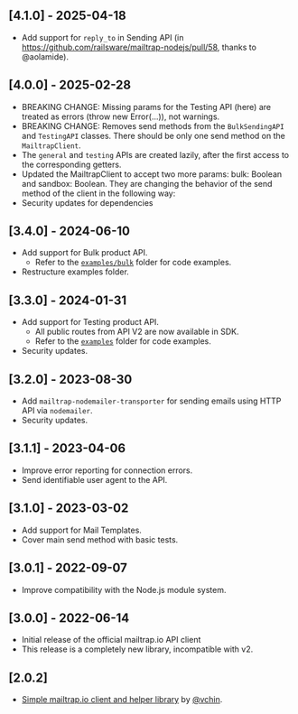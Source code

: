 ## [4.1.0] - 2025-04-18
- Add support for `reply_to` in Sending API (in https://github.com/railsware/mailtrap-nodejs/pull/58, thanks to @aolamide).

## [4.0.0] - 2025-02-28
- BREAKING CHANGE: Missing params for the Testing API (here) are treated as errors (throw new Error(...)), not warnings.
- BREAKING CHANGE: Removes send methods from the `BulkSendingAPI` and `TestingAPI` classes. There should be only one send method on the `MailtrapClient`.
- The `general` and `testing` APIs are created lazily, after the first access to the corresponding getters.
- Updated the MailtrapClient to accept two more params: bulk: Boolean and sandbox: Boolean. They are changing the behavior of the send method of the client in the following way:
- Security updates for dependencies

## [3.4.0] - 2024-06-10
- Add support for Bulk product API.
  - Refer to the [`examples/bulk`](examples/bulk) folder for code examples.
- Restructure examples folder.

## [3.3.0] - 2024-01-31
- Add support for Testing product API.
  - All public routes from API V2 are now available in SDK.
  - Refer to the [`examples`](examples) folder for code examples.
- Security updates.

## [3.2.0] - 2023-08-30
- Add `mailtrap-nodemailer-transporter` for sending emails using HTTP API via `nodemailer`.
- Security updates.

## [3.1.1] - 2023-04-06

- Improve error reporting for connection errors.
- Send identifiable user agent to the API.

## [3.1.0] - 2023-03-02

- Add support for Mail Templates.
- Cover main send method with basic tests.

## [3.0.1] - 2022-09-07

- Improve compatibility with the Node.js module system.

## [3.0.0] - 2022-06-14

- Initial release of the official mailtrap.io API client
- This release is a completely new library, incompatible with v2.

## [2.0.2]

- [Simple mailtrap.io client and helper library](https://github.com/vchin/mailtrap-client) by [@vchin](https://github.com/vchin).
